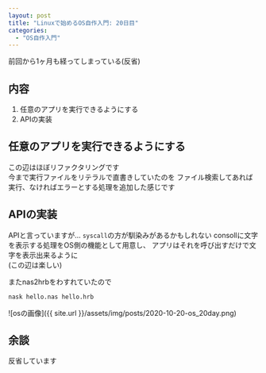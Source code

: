 ```yaml
---
layout: post
title: "Linuxで始めるOS自作入門: 20日目"
categories:
  - "OS自作入門"
---
```

前回から1ヶ月も経ってしまっている(反省)

## 内容
1. 任意のアプリを実行できるようにする
1. APIの実装

## 任意のアプリを実行できるようにする
この辺はほぼリファクタリングです  
今まで実行ファイルをリテラルで直書きしていたのを
ファイル検索してあれば実行、なければエラーとする処理を追加した感じです

## APIの実装
APIと言っていますが...
`syscall`の方が馴染みがあるかもしれない
consollに文字を表示する処理をOS側の機能として用意し、
アプリはそれを呼び出すだけで文字を表示出来るように  
(この辺は楽しい)

またnas2hrbをわすれていたので
```bash
nask hello.nas hello.hrb
```

![osの画像]({{ site.url }}/assets/img/posts/2020-10-20-os_20day.png)

## 余談
反省しています

